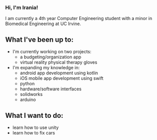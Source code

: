### Hi, I'm Irania! 

I am currently a 4th year Computer Engineering student with a minor in Biomedical Engineering at UC Irvine. 

## What I've been up to:
* I'm currently working on two projects:
  * a budgeting/organization app 
  * virtual reality physical therapy gloves
* I'm expanding my knowledge in:
  * android app development using kotlin
  * iOS mobile app development using swift
  * python
  * hardware/software interfaces
  * solidworks
  * arduino

## What I want to do:
* learn how to use unity
* learn how to fix cars



<!--
**irania0201/irania0201** is a ✨ _special_ ✨ repository because its `README.md` (this file) appears on your GitHub profile.

Here are some ideas to get you started:

- 🔭 I’m currently working on ...
- 🌱 I’m currently learning ...
- 👯 I’m looking to collaborate on ...
- 🤔 I’m looking for help with ...
- 💬 Ask me about ...
- 📫 How to reach me: ...
- 😄 Pronouns: ...
- ⚡ Fun fact: ...
-->
